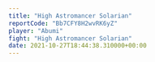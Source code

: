 ```yaml
---
title: "High Astromancer Solarian"
reportCode: "Bb7CFY8H2wvRK6yZ"
player: "Abumi"
fight: "High Astromancer Solarian"
date: 2021-10-27T18:44:38.310000+00:00
---
```

